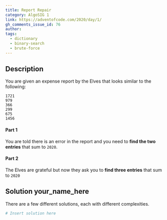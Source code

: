 ```yaml
---
title: Report Repair
category: AlgoSIG 1
link: https://adventofcode.com/2020/day/1/
gh_comments_issue_id: 76
author:
tags:
  - dictionary
  - binary-search
  - brute-force
---
```


## Description

You are given an expense report by the Elves that looks similar to the following:

```
1721
979
366
299
675
1456
```


#### Part 1
You are told there is an error in the report and you need to **find the two entries** that sum to `2020`.

#### Part 2
The Elves are grateful but now they ask you to **find three entries** that sum to `2020`

## Solution your_name_here

There are a few different solutions, each with different complexities.

```python
# Insert solution here
```

